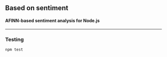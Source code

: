 ## Based on sentiment
#### AFINN-based sentiment analysis for Node.js

---

### Testing
```bash
npm test
```

